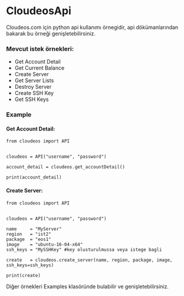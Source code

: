 # CloudeosApi

Cloudeos.com için python api kullanımı örnegidir, api dökümanlarından bakarak bu örneği genişletebilirsiniz.

### Mevcut istek örnekleri:
- Get Account Detail
- Get Current Balance
- Create Server
- Get Server Lists
- Destroy Server
- Create SSH Key
- Get SSH Keys



### Example
#### Get Account Detail:
```
from cloudeos import API


cloudeos = API("username", "password")

account_detail = cloudeos.get_accountDetail()

print(account_detail)
```


#### Create Server:
```
from cloudeos import API


cloudeos = API("username", "password")

name	 = "MyServer"
region	 = "ist2"
package  = "eos1"
image	 = "ubuntu-16-04-x64"
ssh_keys = "MySSHKey" #key olusturulmussa veya istege bagli

create   = cloudeos.create_server(name, region, package, image, ssh_keys=ssh_keys)

print(create)
```


Diğer örnekleri Examples klasöründe bulabilir ve genişletebilirsiniz.
